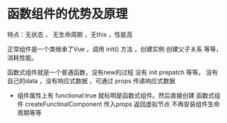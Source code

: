 

# 函数组件的优势及原理

   特点：无状态 ， 无生命周期 ，无this ，性能高
   
   正常组件是一个类继承了Vue ，调用 init() 方法 ，创建实例 创建父子关系 
   等等，消耗性能。

   函数式组件就是一个普通函数，没有new的过程 没有 init prepatch 等等。
   没有自己的data ，没有响应式数据 ，可通过 props 传递响应式数据

   - 组件属性上有 functional:true 就标明是函数式组件。然后直接创建
     函数式组件 createFunctinalComponent 传入props 返回虚拟节点 
     不再安装组件生命周期等等